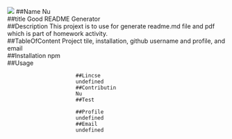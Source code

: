  ![](https://avatars2.githubusercontent.com/u/57165288?v=4 "")
                          ##Name
                          Nu  
                          ##title
                          Good README Generator  
                          ##Description
                          This projext is to use for generate readme.md file and pdf which is part of homework activity.  
                          ##TableOfContent
                          Project tile, installation, github username and profile, and email  
                          ##Installation
                          npm  
                          ##Usage
                            
                          ##Lincse
                          undefined  
                          ##Contributin
                          Nu  
                          ##Test
                            
                          ##Profile
                          undefined  
                          ##Email
                          undefined